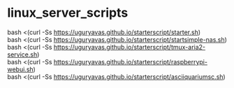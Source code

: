 # linux_server_scripts
bash <(curl -Ss https://uguryavas.github.io/starterscript/starter.sh)  
bash <(curl -Ss https://uguryavas.github.io/starterscript/startsimple-nas.sh)  
bash <(curl -Ss https://uguryavas.github.io/starterscript/tmux-aria2-service.sh)  
bash <(curl -Ss https://uguryavas.github.io/starterscript/raspberrypi-webui.sh)  
bash <(curl -Ss https://uguryavas.github.io/starterscript/asciiquariumsc.sh)  
